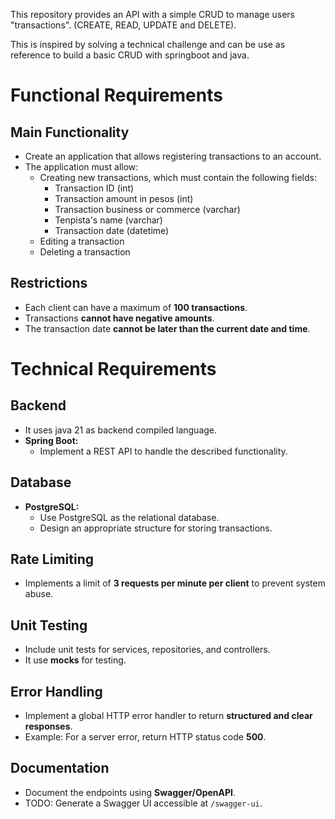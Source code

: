 This repository provides an API with a simple CRUD to manage users "transactions". (CREATE, READ, UPDATE and DELETE).

This is inspired by solving a technical challenge and can be use as reference to build a basic CRUD with springboot and java.

# Functional Requirements

## Main Functionality
- Create an application that allows registering transactions to an account.
- The application must allow:
  - Creating new transactions, which must contain the following fields:
    - Transaction ID (int)
    - Transaction amount in pesos (int)
    - Transaction business or commerce (varchar)
    - Tenpista's name (varchar)
    - Transaction date (datetime)
  - Editing a transaction
  - Deleting a transaction

## Restrictions
- Each client can have a maximum of **100 transactions**.
- Transactions **cannot have negative amounts**.
- The transaction date **cannot be later than the current date and time**.


# Technical Requirements

## Backend
- It uses java 21 as backend compiled language.
- **Spring Boot:**
  - Implement a REST API to handle the described functionality.

## Database
- **PostgreSQL:**
  - Use PostgreSQL as the relational database.
  - Design an appropriate structure for storing transactions.

## Rate Limiting
- Implements a limit of **3 requests per minute per client** to prevent system abuse.

## Unit Testing
- Include unit tests for services, repositories, and controllers.
- It use **mocks** for testing.

## Error Handling
- Implement a global HTTP error handler to return **structured and clear responses**.
- Example: For a server error, return HTTP status code **500**.

## Documentation
- Document the endpoints using **Swagger/OpenAPI**.
- TODO: Generate a Swagger UI accessible at `/swagger-ui`.
